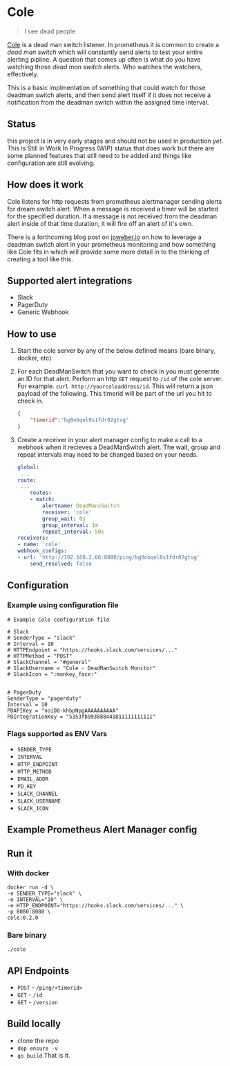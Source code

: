# Cole 
> I see dead people  

[Cole](https://github.com/jpweber/cole) is a dead man switch listener. In prometheus it is common to create a _dead man switch_ which will constantly send alerts to test your entire alerting pipline. A question that comes up often is what do you have watching those _dead man switch_ alerts. Who watches the watchers, effectively.  

This is a basic implmentation of something that could watch for those deadman switch alerts, and then send alert itself if it does not receive a notification from the deadman switch within the assigned time interval.

## Status
this project is in very early stages and should not be used in production _yet_. This is Still in Work In Progress (WIP) status that does work but there are some planned features that still need to be added and things like configuration are still evolving.

## How does it work
Cole listens for http requests from prometheus alertmanager sending alerts for dream switch alert. When a message is received a timer will be started for the specified duration. If a message is not received from the deadman alert inside of that time duration, it will fire off an alert of it's own.

There is a forthcoming blog post on [jpweber.io](https://jpweber.io/blog/taking-advantage-of-deadmans-switch-in-prometheus/) on how to leverage a deadman switch alert in your prometheus monitoring and how something like Cole fits in which will provide some more detail in to the thinking of creating a tool like this.

## Supported alert integrations

* Slack
* PagerDuty
* Generic Webhook

## How to use

1) Start the cole server by any of the below defined means (bare binary, docker, etc)

2) For each DeadManSwitch that you want to check in you must generate an ID for that alert. Perform an http `GET` request to `/id` of the cole server. For example. `curl http://yourcoleaddress/id`. This will return a json payload of the following. This timerid will be part of the url you hit to check in.

    ``` json
    {
        "timerid":"bg8obqel0s1fdr02gtvg"
    }
    ```

3) Create a receiver in your alert manager config to make a call to a webhook when it recieves a DeadManSwitch alert. The wait, group and repeat intervals may need to be changed based on your needs.

    ``` yaml
    global:
     ...
    route:
     ...
        routes:
        - match:
            alertname: DeadMansSwitch
            receiver: 'cole'
            group_wait: 0s
            group_interval: 1m
            repeat_interval: 50s
    receivers:
    - name: 'cole'
    webhook_configs:
    - url: 'http://192.168.2.66:8080/ping/bg8obqel0s1fdr02gtvg'
        send_resolved: false
    ```


## Configuration

### Example using configuration file

``` 
# Example Cole configuration file

# Slack
# SenderType = "slack"
# Interval = 10
# HTTPEndpoint = "https://hooks.slack.com/services/..."
# HTTPMethod = "POST"
# SlackChannel = "#general"
# SlackUsername = "Cole - DeadManSwitch Monitor"
# SlackIcon = ":monkey_face:"


# PagerDuty
SenderType = "pagerduty"
Interval = 10
PDAPIKey = "noiD8-khbpNpgAAAAAAAAAA"
PDIntegrationKey = "5353fb993888441811111111111"
```

### Flags supported as ENV Vars

* `SENDER_TYPE`
* `INTERVAL`
* `HTTP_ENDPOINT`
* `HTTP_METHOD`
* `EMAIL_ADDR`
* `PD_KEY`
* `SLACK_CHANNEL`
* `SLACK_USERNAME`
* `SLACK_ICON`

## Example Prometheus Alert Manager config



## Run it

### With docker

``` shell
docker run -d \
-e SENDER_TYPE="slack" \
-e INTERVAL="10" \
-e HTTP_ENDPOINT="https://hooks.slack.com/services/..." \
-p 8080:8080 \
cole:0.2.0
```

### Bare binary

`./cole`

## API Endpoints

* `POST` - `/ping/<timerid>`
* `GET` - `/id`
* `GET` - `/version`

## Build locally

* clone the repo
* `dep ensure -v`
* `go build`
That is it.
